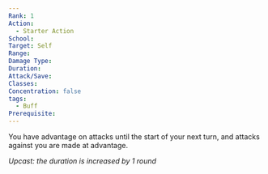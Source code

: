 ```yaml
---
Rank: 1
Action:
  - Starter Action
School: 
Target: Self
Range: 
Damage Type: 
Duration: 
Attack/Save: 
Classes: 
Concentration: false
tags:
  - Buff
Prerequisite:
---
```

You have advantage on attacks until the start of your next turn, and attacks against you are made at advantage.

*Upcast: the duration is increased by 1 round*